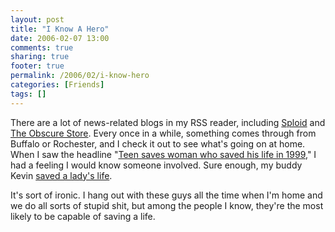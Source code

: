 ```yaml
---
layout: post
title: "I Know A Hero"
date: 2006-02-07 13:00
comments: true
sharing: true
footer: true
permalink: /2006/02/i-know-hero
categories: [Friends]
tags: []
---
```

There are a lot of news-related blogs in my RSS reader, including <a href="http://www.sploid.com/">Sploid</a> and <a href="http://obscurestore.typepad.com/">The Obscure Store</a>.  Every once in a while, something comes through from Buffalo or Rochester, and I check it out to see what's going on at home.  When I saw the headline "<a href="http://obscurestore.typepad.com/obscure_store_and_reading/2006/02/teen_saves_woma.html">Teen saves woman who saved his life in 1999</a>," I had a feeling I would know someone involved.  Sure enough, my buddy Kevin <a href="http://buffalonews.com/editorial/20060205/1054419.asp">saved a lady's life</a>.

It's sort of ironic.  I hang out with these guys all the time when I'm home and we do all sorts of stupid shit, but among the people I know, they're the most likely to be capable of saving a life.
